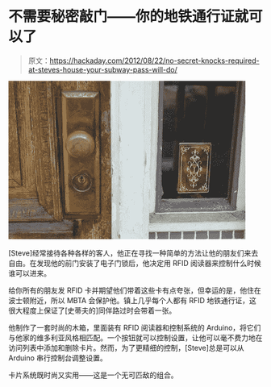 # 不需要秘密敲门——你的地铁通行证就可以了

> 原文：<https://hackaday.com/2012/08/22/no-secret-knocks-required-at-steves-house-your-subway-pass-will-do/>

![rfid-door-lock](img/ee5f02a605516f1a6656fdce2b96c7c4.png "rfid-door-lock")

[Steve]经常接待各种各样的客人，他正在寻找一种简单的方法让他的朋友们来去自由。在发现他的前门安装了电子门锁后，他决定用 RFID 阅读器来控制什么时候谁可以进来。

给你所有的朋友发 RFID 卡并期望他们带着这些卡有点夸张，但幸运的是，他住在波士顿附近，所以 MBTA 会保护他。镇上几乎每个人都有 RFID 地铁通行证，这很大程度上保证了[史蒂夫的]同伴路过时会带着一张。

他制作了一套时尚的木箱，里面装有 RFID 阅读器和控制系统的 Arduino，将它们与他家的维多利亚风格相匹配。一个按钮就可以控制设置，让他可以毫不费力地在访问列表中添加和删除卡片。然而，为了更精细的控制，[Steve]总是可以从 Arduino 串行控制台调整设置。

卡片系统既时尚又实用——这是一个无可匹敌的组合。